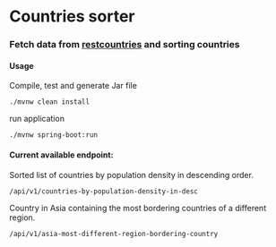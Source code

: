 # Countries sorter

### Fetch data from [restcountries](https://restcountries.com/v3.1/all) and sorting countries

#### Usage

Compile, test and generate Jar file
```text
./mvnw clean install
```
run application
```text
./mvnw spring-boot:run
```

#### Current available endpoint:
Sorted list of countries by population density in descending order.
```text
/api/v1/countries-by-population-density-in-desc
```
Country in Asia containing the most bordering countries of a different region.
```text
/api/v1/asia-most-different-region-bordering-country
```
